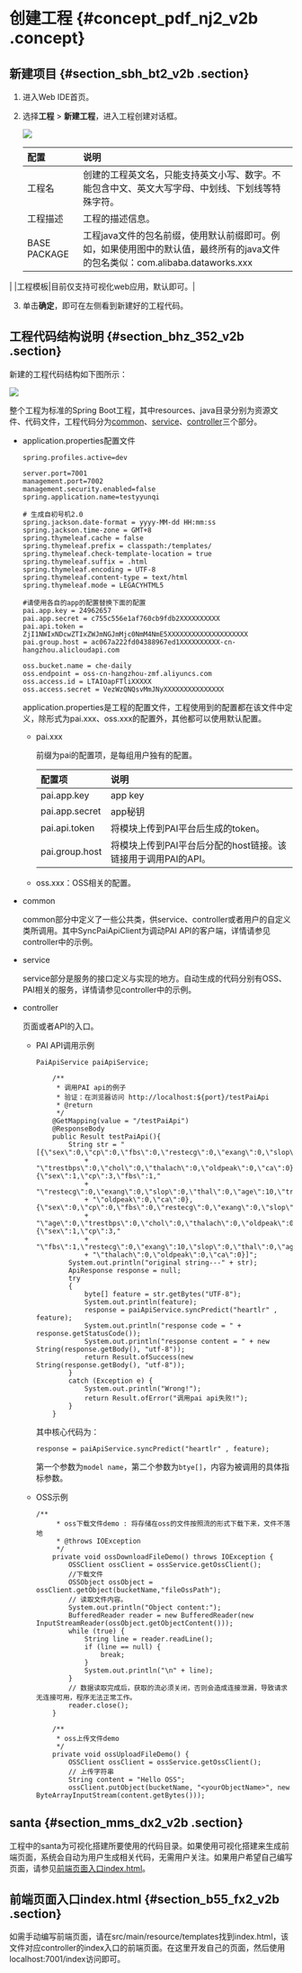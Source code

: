 # 创建工程 {#concept_pdf_nj2_v2b .concept}

## 新建项目 {#section_sbh_bt2_v2b .section}

1.  进入Web IDE首页。
2.  选择**工程** \> **新建工程**，进入工程创建对话框。

    ![](http://static-aliyun-doc.oss-cn-hangzhou.aliyuncs.com/assets/img/17728/15345605259596_zh-CN.png)

    |配置|说明|
    |:-|:-|
    |工程名|创建的工程英文名，只能支持英文小写、数字。不能包含中文、英文大写字母、中划线、下划线等特殊字符。|
    |工程描述|工程的描述信息。|
    |BASE PACKAGE|工程java文件的包名前缀，使用默认前缀即可。例如，如果使用图中的默认值，最终所有的java文件的包名类似：com.alibaba.dataworks.xxx

|
    |工程模板|目前仅支持可视化web应用，默认即可。|

3.  单击**确定**，即可在左侧看到新建好的工程代码。

## 工程代码结构说明 {#section_bhz_352_v2b .section}

新建的工程代码结构如下图所示：

![](http://static-aliyun-doc.oss-cn-hangzhou.aliyuncs.com/assets/img/17728/15345605259597_zh-CN.png)

整个工程为标准的Spring Boot工程，其中resources、java目录分别为资源文件、代码文件，工程代码分为[common](#common)、[service](#service)、[controller](#controller)三个部分。

-   application.properties配置文件

    ```
    spring.profiles.active=dev
    
    server.port=7001
    management.port=7002
    management.security.enabled=false
    spring.application.name=testyyunqi
    
    # 生成自初号机2.0
    spring.jackson.date-format = yyyy-MM-dd HH:mm:ss
    spring.jackson.time-zone = GMT+8
    spring.thymeleaf.cache = false
    spring.thymeleaf.prefix = classpath:/templates/
    spring.thymeleaf.check-template-location = true
    spring.thymeleaf.suffix = .html
    spring.thymeleaf.encoding = UTF-8
    spring.thymeleaf.content-type = text/html
    spring.thymeleaf.mode = LEGACYHTML5
    
    #请使用各自的app的配置替换下面的配置
    pai.app.key = 24962657
    pai.app.secret = c755c556e1af760cb9fdb2XXXXXXXXXX
    pai.api.token = ZjI1NWIxNDcwZTIxZWJmNGJmMjc0NmM4NmE5XXXXXXXXXXXXXXXXXXXX
    pai.group.host = ac067a222fd04388967ed1XXXXXXXXXX-cn-hangzhou.alicloudapi.com
    
    oss.bucket.name = che-daily
    oss.endpoint = oss-cn-hangzhou-zmf.aliyuncs.com
    oss.access.id = LTAIOapFTliXXXXX
    oss.access.secret = VezWzQNQsvMmJNyXXXXXXXXXXXXXXX
    ```

    application.properties是工程的配置文件，工程使用到的配置都在该文件中定义，除形式为pai.xxx、oss.xxx的配置外，其他都可以使用默认配置。

    -   pai.xxx

        前缀为pai的配置项，是每组用户独有的配置。

        |配置项|说明|
        |:--|:-|
        |pai.app.key|app key|
        |pai.app.secret|app秘钥|
        |pai.api.token|将模块上传到PAI平台后生成的token。|
        |pai.group.host|将模块上传到PAI平台后分配的host链接。该链接用于调用PAI的API。|

    -   oss.xxx：OSS相关的配置。
-   common

    common部分中定义了一些公共类，供service、controller或者用户的自定义类所调用。其中SyncPaiApiClient为调动PAI API的客户端，详情请参见controller中的示例。

-   service

    service部分是服务的接口定义与实现的地方。自动生成的代码分别有OSS、PAI相关的服务，详情请参见controller中的示例。

-   controller

    页面或者API的入口。

    -   PAI API调用示例

        ```
        PaiApiService paiApiService;
        
            /**
             * 调用PAI api的例子
             * 验证：在浏览器访问 http://localhost:${port}/testPaiApi
             * @return
             */
            @GetMapping(value = "/testPaiApi")
            @ResponseBody
            public Result testPaiApi(){
                String str = "[{\"sex\":0,\"cp\":0,\"fbs\":0,\"restecg\":0,\"exang\":0,\"slop\":0,\"thal\":0,\"age\":0,"
                    + "\"trestbps\":0,\"chol\":0,\"thalach\":0,\"oldpeak\":0,\"ca\":0},{\"sex\":1,\"cp\":3,\"fbs\":1,"
                    + "\"restecg\":0,\"exang\":0,\"slop\":0,\"thal\":0,\"age\":10,\"trestbps\":0,\"chol\":0,\"thalach\":0,"
                    + "\"oldpeak\":0,\"ca\":0},{\"sex\":0,\"cp\":0,\"fbs\":0,\"restecg\":0,\"exang\":0,\"slop\":0,\"thal\":0,"
                    + "\"age\":0,\"trestbps\":0,\"chol\":0,\"thalach\":0,\"oldpeak\":0,\"ca\":0},{\"sex\":1,\"cp\":3,"
                    + "\"fbs\":1,\"restecg\":0,\"exang\":10,\"slop\":0,\"thal\":0,\"age\":70,\"trestbps\":0,\"chol\":0,"
                    + "\"thalach\":0,\"oldpeak\":0,\"ca\":0}]";
                System.out.println("original string---" + str);
                ApiResponse response = null;
                try
                {
                    byte[] feature = str.getBytes("UTF-8");
                    System.out.println(feature);
                    response = paiApiService.syncPredict("heartlr" , feature);
                    System.out.println("response code = " + response.getStatusCode());
                    System.out.println("response content = " + new String(response.getBody(), "utf-8"));
                    return Result.ofSuccess(new String(response.getBody(), "utf-8"));
                }
                catch (Exception e) {
                    System.out.println("Wrong!");
                    return Result.ofError("调用pai api失败!");
                }
            }
        ```

        其中核心代码为：

        ```
        response = paiApiService.syncPredict("heartlr" , feature);
        ```

        第一个参数为`model name`，第二个参数为`btye[]`，内容为被调用的具体指标参数。

    -   OSS示例

        ```
        /**
             * oss下载文件demo : 将存储在oss的文件按照流的形式下载下来，文件不落地
             * @throws IOException
             */
            private void ossDownloadFileDemo() throws IOException {
                OSSClient ossClient = ossService.getOssClient();
                //下载文件
                OSSObject ossObject = ossClient.getObject(bucketName,"fileOssPath");
                // 读取文件内容。
                System.out.println("Object content:");
                BufferedReader reader = new BufferedReader(new InputStreamReader(ossObject.getObjectContent()));
                while (true) {
                    String line = reader.readLine();
                    if (line == null) {
                        break;
                    }
                    System.out.println("\n" + line);
                }
                // 数据读取完成后，获取的流必须关闭，否则会造成连接泄漏，导致请求无连接可用，程序无法正常工作。
                reader.close();
            }
        
            /**
             * oss上传文件demo
             */
            private void ossUploadFileDemo() {
                OSSClient ossClient = ossService.getOssClient();
                // 上传字符串
                String content = "Hello OSS";
                ossClient.putObject(bucketName, "<yourObjectName>", new ByteArrayInputStream(content.getBytes()));
        ```


## santa {#section_mms_dx2_v2b .section}

工程中的santa为可视化搭建所要使用的代码目录。如果使用可视化搭建来生成前端页面，系统会自动为用户生成相关代码，无需用户关注。如果用户希望自己编写页面，请参见[前端页面入口index.html](#section_b55_fx2_v2b)。

## 前端页面入口index.html {#section_b55_fx2_v2b .section}

如需手动编写前端页面，请在src/main/resource/templates找到index.html，该文件对应controller的index入口的前端页面。在这里开发自己的页面，然后使用localhost:7001/index访问即可。

